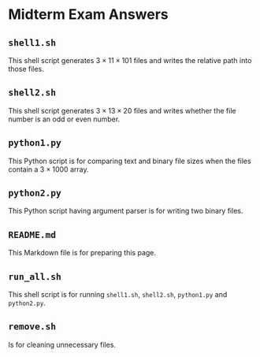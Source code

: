 # Midterm Exam Answers
## `shell1.sh`
This shell script generates $3 \times 11 \times 101$ files and writes the relative path into those files.

## `shell2.sh`
This shell script generates $3 \times 13 \times 20$ files and writes whether the file number is an odd or even number.

## `python1.py`
This Python script is for comparing text and binary file sizes when the files contain a $3 \times 1000$ array.

## `python2.py`
This Python script having argument parser is for writing two binary files.

## `README.md`
This Markdown file is for preparing this page.

## `run_all.sh`
This shell script is for running `shell1.sh`, `shell2.sh`, `python1.py` and `python2.py`.

## `remove.sh`
Is for cleaning unnecessary files.
